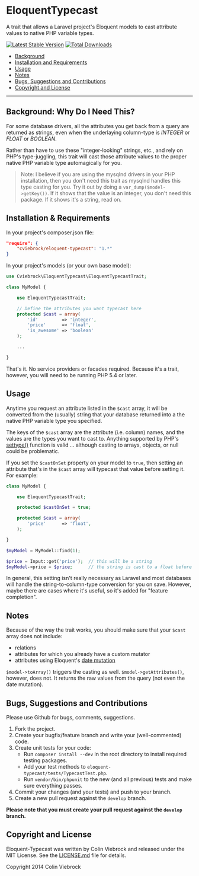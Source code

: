 # EloquentTypecast

A trait that allows a Laravel project's Eloquent models to cast attribute values to native PHP variable types.


[![Latest Stable Version](https://poser.pugx.org/cviebrock/eloquent-typecast/v/stable.png)](https://packagist.org/packages/cviebrock/eloquent-typecast)
[![Total Downloads](https://poser.pugx.org/cviebrock/eloquent-typecast/downloads.png)](https://packagist.org/packages/cviebrock/eloquent-typecast)

* [Background](#background)
* [Installation and Requirements](#installation)
* [Usage](#usage)
* [Notes](#notes)
* [Bugs, Suggestions and Contributions](#bugs)
* [Copyright and License](#copyright)


- - -


<a name="background"></a>
## Background: Why Do I Need This?

For some database drivers, all the attributes you get back from a query are returned as strings, even when the underlaying column-type is _INTEGER_ or _FLOAT_ or _BOOLEAN_.

Rather than have to use these "integer-looking" strings, etc., and rely on PHP's type-juggling, this trait will cast those attribute values to the proper native PHP variable type automagically for you.

> Note: I believe if you are using the mysqlnd drivers in your PHP installation, then you don't need this trait as mysqlnd handles this type casting for you.  Try it out by doing a `var_dump($model->getKey())`.  If it shows that the value is an integer, you don't need this package.  If it shows it's a string, read on.



<a name="installation"></a>
## Installation & Requirements

In your project's composer.json file:

```json
"require": {
    "cviebrock/eloquent-typecast": "1.*"
}
```

In your project's models (or your own base model):

```php
use Cviebrock\EloquentTypecast\EloquentTypecastTrait;

class MyModel {

    use EloquentTypecastTrait;

    // Define the attributes you want typecast here
    protected $cast = array(
        'id'         => 'integer',
        'price'      => 'float',
        'is_awesome' => 'boolean'
    );

    ...

}
```

That's it.  No service providers or facades required.  Because it's a trait, however, you will need to be running PHP 5.4 or later.



<a name="usage"></a>
## Usage

Anytime you request an attribute listed in the `$cast` array, it will be converted from the (usually) string that your database returned into a the native PHP variable type you specified.

The keys of the `$cast` array are the attribute (i.e. column) names, and the values are the types you want to cast to.  Anything supported by PHP's [settype()](http://php.net/manual/en/function.settype.php) function is valid ... although casting to arrays, objects, or null could be problematic.

If you set the `$castOnSet` property on your model to `true`, then setting an attribute that's in the `$cast` array will typecast that value before setting it.  For example:

```php
class MyModel {

    use EloquentTypecastTrait;

    protected $castOnSet = true;

    protected $cast = array(
        'price'      => 'float',
    );

}

$myModel = MyModel::find(1);

$price = Input::get('price');  // this will be a string
$myModel->price = $price;      // the string is cast to a float before setting;
```

In general, this setting isn't really necessary as Laravel and most databases will handle the string-to-column-type conversion for you on save.  However, maybe there are cases where it's useful, so it's added for "feature completion".



<a name="notes"></a>
## Notes

Because of the way the trait works, you should make sure that your `$cast` array does not include:

- relations
- attributes for which you already have a custom mutator
- attributes using Eloquent's [date mutation](http://laravel.com/docs/eloquent#date-mutators)

`$model->toArray()` triggers the casting as well.  `$model->getAttributes()`, however, does not.  It returns the raw values from the query (not even the date mutation).



<a name="bugs"></a>
## Bugs, Suggestions and Contributions

Please use Github for bugs, comments, suggestions.

1. Fork the project.
2. Create your bugfix/feature branch and write your (well-commented) code.
3. Create unit tests for your code:
    - Run `composer install --dev` in the root directory to install required testing packages.
    - Add your test methods to `eloquent-typecast/tests/TypecastTest.php`.
    - Run `vendor/bin/phpunit` to the new (and all previous) tests and make sure everything passes.
3. Commit your changes (and your tests) and push to your branch.
4. Create a new pull request against the `develop` branch.

**Please note that you must create your pull request against the `develop` branch.**



<a name="copyright"></a>
## Copyright and License

Eloquent-Typecast was written by Colin Viebrock and released under the MIT License. See the [LICENSE.md](./LICENSE.md) file for details.

Copyright 2014 Colin Viebrock
